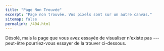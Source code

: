 ```yaml
---
title: "Page Non Trouvée"
excerpt: "Page non trouvée. Vos pixels sont sur un autre canvas."
sitemap: false
permalink: /404.html
---
```


Désolé, mais la page que vous avez essayée de visualiser n'existe pas --- peut-être pourriez-vous essayer de la trouver ci-dessous.

<script>
  var GOOG_FIXURL_LANG = 'fr';
  var GOOG_FIXURL_SITE = '{{ site.url }}'
</script>
<script src="https://linkhelp.clients.google.com/tbproxy/lh/wm/fixurl.js">
</script>
